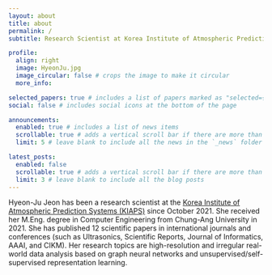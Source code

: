 ```yaml
---
layout: about
title: about
permalink: /
subtitle: Research Scientist at Korea Institute of Atmospheric Prediction Systems (KIAPS)

profile:
  align: right
  image: HyeonJu.jpg
  image_circular: false # crops the image to make it circular
  more_info: 

selected_papers: true # includes a list of papers marked as "selected={true}"
social: false # includes social icons at the bottom of the page

announcements:
  enabled: true # includes a list of news items
  scrollable: true # adds a vertical scroll bar if there are more than 3 news items
  limit: 5 # leave blank to include all the news in the `_news` folder

latest_posts:
  enabled: false
  scrollable: true # adds a vertical scroll bar if there are more than 3 new posts items
  limit: 3 # leave blank to include all the blog posts
---
```


Hyeon-Ju Jeon has been a research scientist at the [Korea Institute of Atmospheric Prediction Systems (KIAPS)](https://www.kiaps.org/front/main.do) since October 2021. She received her M.Eng. degree in Computer Engineering from Chung-Ang University in 2021. She has published 12 scientific papers in international journals and conferences (such as Ultrasonics, Scientific Reports, Journal of Informatics, AAAI, and CIKM). Her research topics are high-resolution and irregular real-world data analysis based on graph neural networks and unsupervised/self-supervised representation learning.

